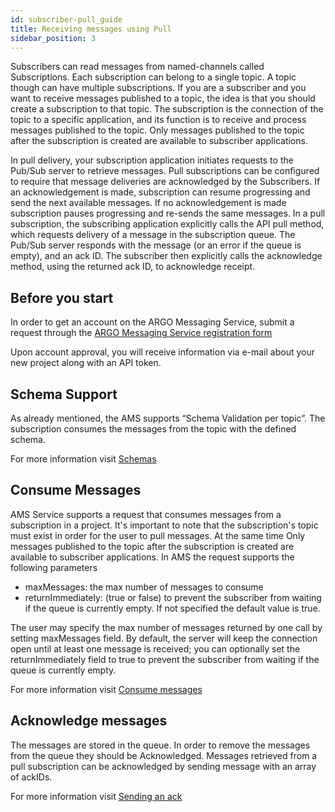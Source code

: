 ```yaml
---
id: subscriber-pull_guide
title: Receiving messages using Pull
sidebar_position: 3
---
```


Subscribers can read messages from named-channels called Subscriptions.  Each subscription can belong to a single topic. A topic though can have multiple subscriptions. 
If you are a subscriber and you want to receive messages published to a topic, the idea is that you should create a subscription to that topic. 
The subscription is the connection of the topic to a specific application, and its function is to receive and process messages published to the topic. 
Only messages published to the topic after the subscription is created are available to subscriber applications. 

In pull delivery, your subscription application initiates requests to the Pub/Sub server to retrieve messages. Pull subscriptions can be configured to require that message deliveries are acknowledged by the Subscribers. If an acknowledgement is made, subscription can resume progressing and send the next available messages. If no acknowledgement is made subscription pauses progressing and re-sends the same messages. In a pull subscription, the subscribing application explicitly calls the API pull method, which requests delivery of a message in the subscription queue. The Pub/Sub server responds with the message (or an error if the queue is empty), and an ack ID. The subscriber then explicitly calls the acknowledge method, using the returned ack ID, to acknowledge receipt.

## Before you start

In order to get an account on the ARGO Messaging Service, submit a request through the [ARGO Messaging Service registration form](https://ams-register.argo.grnet.gr/)

Upon account approval, you will receive information via e-mail about your new project along with an API token.

## Schema Support 

As already mentioned, the AMS supports “Schema Validation per topic”. The subscription consumes the messages from the topic with the defined schema. 

For more information visit [Schemas](api_advanced/api_schemas.md)

## Consume Messages 

AMS Service supports a request that consumes messages from a subscription in a project. It's important to note that the subscription's topic must exist in order for the user to pull messages. At the same time Only messages published to the topic after the subscription is created are available to subscriber applications.
In AMS the request supports the following parameters 

 - maxMessages: the max number of messages to consume
 - returnImmediately: (true or false) to prevent the subscriber from waiting if the queue is currently empty. If not specified the default value is true.

The user may specify the max number of messages returned by one call by setting maxMessages field. By default, the server will keep the connection open until at least one message is received; you can optionally set the returnImmediately field to true to prevent the subscriber from waiting if the queue is currently empty.

For more information visit [Consume messages](api_advanced/api_subs.md#post-pull-messages-from-a-subscription-consume)

## Acknowledge messages

The messages are stored in the queue. In order to remove the messages from the queue they should be Acknowledged. Messages retrieved from a pull subscription can be acknowledged by sending message with an array of ackIDs.

For more information visit [Sending an ack](api_advanced/api_subs.md#post-sending-an-ack)

